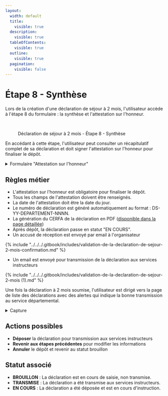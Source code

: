 ```yaml
---
layout:
  width: default
  title:
    visible: true
  description:
    visible: true
  tableOfContents:
    visible: true
  outline:
    visible: true
  pagination:
    visible: false
---
```


# Étape 8 - Synthèse

Lors de la création d'une déclaration de séjour à 2 mois, l'utilisateur accède à l'étape 8 du formulaire : la synthèse et l'attestation sur l'honneur.

<figure><img src="../../../.gitbook/assets/Capture d’écran 2025-07-05 à 17.10.04.png" alt=""><figcaption><p>Déclaration de séjour à 2 mois - Étape 8 - Synthèse</p></figcaption></figure>

En accédant à cette étape, l'utilisateur peut consulter un récapitulatif complet de sa déclaration et doit signer l'attestation sur l'honneur pour finaliser le dépôt.

<details>

<summary>Formulaire "Attestation sur l'honneur"</summary>

{% include "../../../.gitbook/includes/formulaire-declaration-de-sejour-a-2-mois-etape-8.md" %}

</details>

## Règles métier

* L'attestation sur l'honneur est obligatoire pour finaliser le dépôt.
* Tous les champs de l'attestation doivent être renseignés.
* La date de l'attestation doit être la date du jour.
* Le numéro de déclaration est généré automatiquement au format : DS-YY-DEPARTEMENT-NNNN.
* La génération du CERFA de la déclaration en PDF ([disponible dans la page détaillée](../page-detaillee-declaration.md))
* Après dépôt, la déclaration passe en statut "EN COURS".
* Un accusé de réception est envoyé par email à l'organisateur

{% include "../../../.gitbook/includes/validation-de-la-declaration-de-sejour-2-mois-confirmation.md" %}

* Un email est envoyé pour transmission de la déclaration aux services instructeurs

{% include "../../../.gitbook/includes/validation-de-la-declaration-de-sejour-2-mois (1).md" %}

Une fois la déclaration à 2 mois soumise, l'utilisateur est dirigé vers la page de liste des déclarations avec des alertes qui indique la bonne transmission au service départemental.&#x20;

<details>

<summary>Capture</summary>

<figure><img src="../../../.gitbook/assets/Capture d’écran 2025-07-05 à 18.21.49.png" alt=""><figcaption><p>Page de liste des déclarations de séjour</p></figcaption></figure>

</details>

## Actions possibles

* **Déposer** la déclaration pour transmission aux services instructeurs
* **Revenir aux étapes précédentes** pour modifier les informations
* **Annuler** le dépôt et revenir au statut brouillon

## Statut associé

* **BROUILLON** : La déclaration est en cours de saisie, non transmise.
* **TRANSMISE** : La déclaration a été transmise aux services instructeurs.
* **EN COURS** : La déclaration a été déposée et est en cours d'instruction.

